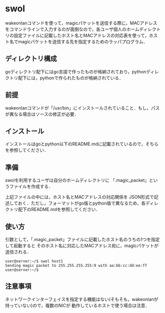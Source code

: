 # swol
wakeonlanコマンドを使って，magicパケットを送信する際に，MACアドレスをコマンドラインで入力するのが面倒なので，各ユーザ個人のホームディレクトリの設定ファイルに記載したホスト名とMACアドレスの対応表を使って，ホスト名でmagicパケットを送信する先を指定するためのラッパプログラム．

## ディレクトリ構成
goディレクトリ配下にはgo言語で作ったものが格納されており，pythonディレクトリ配下には，pythonで作られたものが格納されている．

## 前提
wakeonlanコマンドが「/usr/bin」にインストールされていること．もし，パスが異なる場合はソースの修正が必要．

## インストール
インストールはgoとpython以下のREADME.mdに記載されているので，そちらを参照してください．

## 準備
swolを利用するユーザは自分のホームディレクトリに
「.magic_packet」というファイルを作成する．

上記ファイルの中には，ホスト名とMACアドレスの対応関係を
JSON形式で記述しておく．ただし，フォーマットがgo版とpython版で異なるため，各ディレクトリ配下のREADME.mdを参照してください．


## 使い方
引数として，「.magic_packet」ファイルに記載したホスト名のうちの1つを指定して起動すると
そのホスト名に対応したMACアドレス宛に，magicパケットが送信される．
```
user@server:~/$ swol host1
Sending magic packet to 255.255.255.255:9 with aa:bb:cc:dd:ee:ff
user@server:~/$
```

## 注意事項
ネットワークインターフェイスを指定する機能はない(そもそも，wakeonlanが持っていない)ので，複数のNICが
動作しているホストで使う場合は注意．

